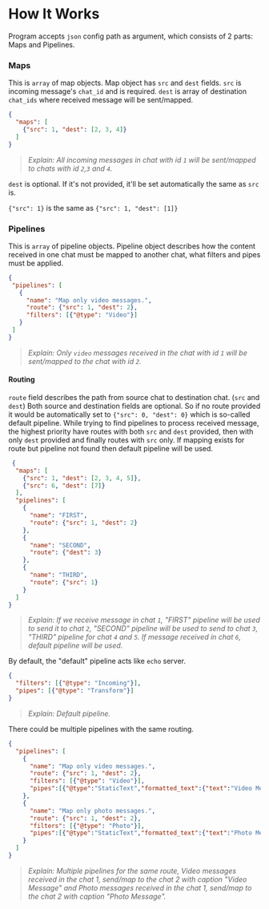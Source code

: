 How It Works
==

Program accepts `json` config path as argument, which consists of 2 parts: Maps and Pipelines.

### Maps

This is `array` of map objects. Map object has `src` and `dest` fields.
`src` is incoming message's `chat_id` and is required. `dest` is array of destination `chat_ids` where received message will be sent/mapped.

```json
{
  "maps": [
    {"src": 1, "dest": [2, 3, 4]}
  ]
}
```
> _Explain: All incoming messages in chat with id `1` will be sent/mapped to chats with id `2`,`3` and `4`._

`dest` is optional. If it's not provided, it'll be set automatically the same as `src` is.

`{"src": 1}` is the same as `{"src": 1, "dest": [1]}`

### Pipelines

This is `array` of pipeline objects. Pipeline object describes how the content received in one chat must be mapped to another chat, what filters and pipes must be applied.

```json
{
 "pipelines": [
   {
     "name": "Map only video messages.",
     "route": {"src": 1, "dest": 2},
     "filters": [{"@type": "Video"}]
   }
 ] 
}
```
> _Explain: Only `video` messages received in the chat with id `1` will be sent/mapped to the chat with id `2`._

#### Routing

`route` field describes the path from source chat to destination chat. (`src` and `dest`)
Both source and destination fields are optional. So if no route provided it would be automatically set to `{"src": 0, "dest": 0}` which is so-called default pipeline.
While trying to find pipelines to process received message, the highest priority have routes with both `src` and `dest` provided, then with only `dest` provided and finally routes with `src` only.
If mapping exists for route but pipeline not found then default pipeline will be used.

```json
 {
  "maps": [
    {"src": 1, "dest": [2, 3, 4, 5]},
    {"src": 6, "dest": [7]}
  ],
  "pipelines": [
    {
      "name": "FIRST",
      "route": {"src": 1, "dest": 2}
    },
    {
      "name": "SECOND",
      "route": {"dest": 3}
    },
    {
      "name": "THIRD",
      "route": {"src": 1}
    }
  ]
}
```
> _Explain: If we receive message in chat `1`, "FIRST" pipeline will be used to send it to chat `2`, "SECOND" pipeline will be used to send to chat `3`, "THIRD" pipeline for chat `4` and `5`. If message received in chat `6`, default pipeline will be used._

By default, the "default" pipeline acts like `echo` server.

```json
{
  "filters": [{"@type": "Incoming"}],
  "pipes": [{"@type": "Transform"}]
} 
```
> _Explain: Default pipeline._

There could be multiple pipelines with the same routing.

```json 
{
  "pipelines": [
    {
      "name": "Map only video messages.",
      "route": {"src": 1, "dest": 2},
      "filters": [{"@type": "Video"}],
      "pipes":[{"@type":"StaticText","formatted_text":{"text":"Video Message"}}]
    },
    {
      "name": "Map only photo messages.",
      "route": {"src": 1, "dest": 2},
      "filters": [{"@type": "Photo"}],
      "pipes":[{"@type":"StaticText","formatted_text":{"text":"Photo Message"}}]
    }
  ]
}
```
> _Explain: Multiple pipelines for the same route, Video messages received in the chat 1, send/map to the chat 2 with caption "Video Message" and Photo messages received in the chat 1, send/map to the chat 2 with caption "Photo Message"._
